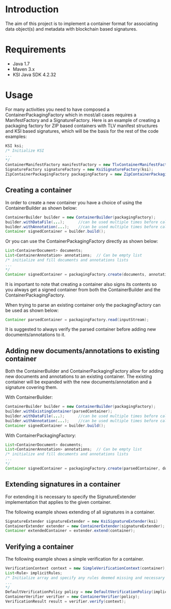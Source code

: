 # Introduction

The aim of this project is to implement a container format for associating data object(s) and metadata with blockchain based signatures. 

# Requirements

* Java 1.7
* Maven 3.x 
* KSI Java SDK 4.2.32

# Usage

For many activities you need to have composed a ContainerPackagingFactory which in most/all cases requires a ManifestFactory and a SignatureFactory.
Here is an example of creating a packaging factory for ZIP based containers with TLV manifest structures and KSI based signatures, which will be the basis for the rest of the code examples:

```java
KSI ksi;
/* Initialize KSI
...
*/
ContainerManifestFactory manifestFactory = new TlvContainerManifestFactory();
SignatureFactory signatureFactory = new KsiSignatureFactory(ksi);
ZipContainerPackagingFactory packagingFactory = new ZipContainerPackagingFactory(signatureFactory, manifestFactory);
```
## Creating a container

In order to create a new container you have a choice of using the ContainerBuilder as shown below:

```java
ContainerBuilder builder = new ContainerBuilder(packagingFactory);
builder.withDataFile(...);      //can be used multiple times before calling build()
builder.withAnnotation(...);    //can be used multiple times before calling build()  or can be omitted
Container signedContainer = builder.build();
```

Or you can use the ContainerPackagingFactory directly as shown below:

```java
List<ContainerDocument> documents;
List<ContainerAnnotation> annotations;  // Can be empty list
/* initialize and fill documents and annotations lists
...
*/
Container signedContainer = packagingFactory.create(documents, annotations);
```

It is important to note that creating a container also signs its contents so you always get a signed container from both the ContainerBuilder and the ContainerPackagingFactory.

When trying to parse an existing container only the packagingFactory can be used as shown below:

```java
Container parsedContainer = packagingFactory.read(inputStream);
```

It is suggested to always verify the parsed container before adding new documents/annotations to it.

## Adding new documents/annotations to existing container

Both the ContainerBuilder and ContainerPackagingFactory allow for adding new documents and annotations to an existing container.
The existing container will be expanded with the new documents/annotation and a signature covering them.

With ContainerBuilder:

```java
ContainerBuilder builder = new ContainerBuilder(packagingFactory);
builder.withExistingContainer(parsedContainer);
builder.withDataFile(...);      //can be used multiple times before calling build()
builder.withAnnotation(...);    //can be used multiple times before calling build()  or can be omitted
Container signedContainer = builder.build();
```

With ContainerPackagingFactory:

```java
List<ContainerDocument> documents;
List<ContainerAnnotation> annotations;  // Can be empty list
/* initialize and fill documents and annotations lists
...
*/
Container signedContainer = packagingFactory.create(parsedContainer, documents, annotations);
```

## Extending signatures in a container

For extending it is necessary to specify the SignatureExtender implementation that applies to the given container.

The following example shows extending of all signatures in a container.

```java
SignatureExtender signatureExtender = new KsiSignatureExtender(ksi)
ContainerExtender extender = new ContainerExtender(signatureExtender);
Container extendedContainer = extender.extend(container);
```

## Verifying a container

The following example shows a simple verification for a container.

```java
VerificationContext context = new SimpleVerificationContext(container);
List<Rule> implicitRules;
/* Initialize array and specify any rules deemed missing and necessary from the DefaultVerificationPolicy
...
*/
DefaultVerificationPolicy policy = new DefaultVerificationPolicy(implicitRules);
ContainerVerifier verifier = new ContainerVerifier(policy);
VerificationResult result = verifier.verify(context);
```
